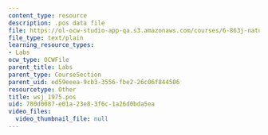 ```yaml
---
content_type: resource
description: .pos data file
file: https://ol-ocw-studio-app-qa.s3.amazonaws.com/courses/6-863j-natural-language-and-the-computer-representation-of-knowledge-spring-2003/780d0087e01a23e83f6c1a26d0bda5ea_wsj_1975.pos
file_type: text/plain
learning_resource_types:
- Labs
ocw_type: OCWFile
parent_title: Labs
parent_type: CourseSection
parent_uid: ed59eeea-9cb3-3556-fbe2-26c06f844506
resourcetype: Other
title: wsj_1975.pos
uid: 780d0087-e01a-23e8-3f6c-1a26d0bda5ea
video_files:
  video_thumbnail_file: null
---
```

